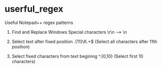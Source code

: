 # userful_regex
Useful Notepad++ regex patterns

1. Find and Replace Windows Special characters
    \r\n --> \n

2. Select text after fixed position
    .{11}\K.+$ (Select all characters after 11th position)

3. Select fixed characters from text begining
    ^.{0,10} (Select first 10 characters)
